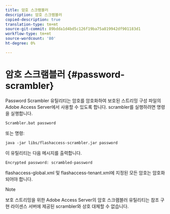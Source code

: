 ```yaml
---
title: 암호 스크램블러
description: 암호 스크램블러
copied-description: true
translation-type: tm+mt
source-git-commit: 89bdda1d4bd5c126f19ba75a819942df901183d1
workflow-type: tm+mt
source-wordcount: '80'
ht-degree: 0%

---
```



# 암호 스크램블러 {#password-scrambler}

Password Scrambler 유틸리티는 암호를 암호화하여 보호된 스트리밍 구성 파일의 Adobe Access Server에서 사용할 수 있도록 합니다. scrambler를 실행하려면 명령을 실행합니다.

```
Scrambler.bat password 
```

또는 명령:

```
java -jar libs/flashaccess-scrambler.jar password  
```

이 유틸리티는 다음 메시지를 출력합니다.

```
Encrypted password: scrambled-password 
```

flashaccess-global.xml 및 flashaccess-tenant.xml에 지정된 모든 암호는 암호화되어야 합니다.

>[!NOTE]
>
>보호 스트리밍을 위한 Adobe Access Server의 암호 스크램블러 유틸리티는 참조 구현 라이센스 서버에 제공된 scrambler와 상호 대체할 수 없습니다.

